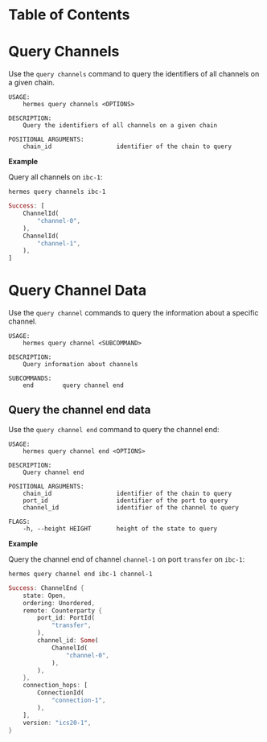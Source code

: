 # Table of Contents

<!-- toc -->

# Query Channels

Use the `query channels` command to query the identifiers of all channels on a given chain.

```shell
USAGE:
    hermes query channels <OPTIONS>

DESCRIPTION:
    Query the identifiers of all channels on a given chain

POSITIONAL ARGUMENTS:
    chain_id                  identifier of the chain to query
```

__Example__

Query all channels on `ibc-1`:

```shell
hermes query channels ibc-1
```

```rust
Success: [
    ChannelId(
        "channel-0",
    ),
    ChannelId(
        "channel-1",
    ),
]
```

# Query Channel Data

Use the `query channel` commands to query the information about a specific channel.

```shell
USAGE:
    hermes query channel <SUBCOMMAND>

DESCRIPTION:
    Query information about channels

SUBCOMMANDS:
    end        query channel end
```

## Query the channel end data

Use the `query channel end` command to query the channel end:

```shell
USAGE:
    hermes query channel end <OPTIONS>

DESCRIPTION:
    Query channel end

POSITIONAL ARGUMENTS:
    chain_id                  identifier of the chain to query
    port_id                   identifier of the port to query
    channel_id                identifier of the channel to query

FLAGS:
    -h, --height HEIGHT       height of the state to query
```

__Example__

Query the channel end of channel `channel-1` on port `transfer` on `ibc-1`:

```shell
hermes query channel end ibc-1 channel-1
```

```rust
Success: ChannelEnd {
    state: Open,
    ordering: Unordered,
    remote: Counterparty {
        port_id: PortId(
            "transfer",
        ),
        channel_id: Some(
            ChannelId(
                "channel-0",
            ),
        ),
    },
    connection_hops: [
        ConnectionId(
            "connection-1",
        ),
    ],
    version: "ics20-1",
}
```

